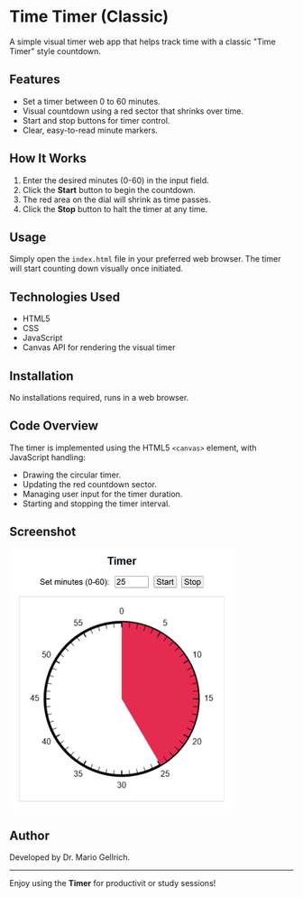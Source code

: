 # Time Timer (Classic)

A simple visual timer web app that helps track time with a classic "Time Timer" style countdown.

## Features
- Set a timer between 0 to 60 minutes.
- Visual countdown using a red sector that shrinks over time.
- Start and stop buttons for timer control.
- Clear, easy-to-read minute markers.

## How It Works
1. Enter the desired minutes (0-60) in the input field.
2. Click the **Start** button to begin the countdown.
3. The red area on the dial will shrink as time passes.
4. Click the **Stop** button to halt the timer at any time.

## Usage
Simply open the `index.html` file in your preferred web browser. The timer will start counting down visually once initiated.

## Technologies Used
- HTML5
- CSS
- JavaScript
- Canvas API for rendering the visual timer

## Installation
No installations required, runs in a web browser.

## Code Overview
The timer is implemented using the HTML5 `<canvas>` element, with JavaScript handling:
- Drawing the circular timer.
- Updating the red countdown sector.
- Managing user input for the timer duration.
- Starting and stopping the timer interval.

## Screenshot
<img src="static/timer_screenshot.png" alt="Timer Preview" width="400">

## Author
Developed by Dr. Mario Gellrich.

---

Enjoy using the **Timer** for productivit or study sessions!
